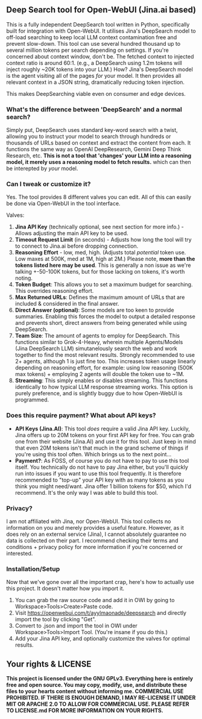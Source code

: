 ## Deep Search tool for Open-WebUI (Jina.ai based)
This is a fully independent DeepSearch tool written in Python, specifically built for integration with Open-WebUI. It utilises Jina's DeepSearch model to off-load searching to keep local LLM context contamination free and prevent slow-down. This tool can use several hundred thousand up to several million tokens per search depending on settings. If you're concerned about context window, don't be. The fetched context to injected context ratio is around 60:1. (e.g., a DeepSearch using 1.2m tokens will inject roughly ~20K tokens into your LLM.) How? Jina's DeepSearch model is the agent visiting all of the pages *for* your model. It then provides all relevant context in a JSON string, dramatically reducing token injection.

This makes DeepSearching viable even on consumer and edge devices.

### What's the difference between 'DeepSearch' and a normal search?
Simply put, DeepSearch uses standard key-word search with a twist, allowing you to instruct your model to search through hundreds or thousands of URLs based on context and extract the content from each. It functions the same way as OpenAI DeepResearch, Gemini Deep Think Research, etc. **This is not a tool that 'changes' your LLM into a reasoning model, it merely uses a reasoning model to fetch results.** which can then be interepted by *your* model.

### Can I tweak or customize it?
Yes. The tool provides 8 different valves you can edit. All of this can easily be done via Open-WebUI in the tool interface.

Valves:
1. **Jina API Key** (technically optional, see next section for more info.) - Allows adjusting the main API key to be used.
2. **Timeout Request Limit** (in seconds) - Adjusts how long the tool will try to connect to Jina.ai before dropping connection.
3. **Reasoning Effort** - low, med, high. (Adjusts total *potential* token use. Low maxes at 500K, med at 1M, high at 2M.) Please note, **more than the tokens listed here may be used**. This is generally a non issue as we're talking +-50-100K tokens, but for those lacking on tokens, it's worth noting.
4. **Token Budget**: This allows you to set a maximum budget for searching. This overrides reasoning effort.
5. **Max Returned URLs**: Defines the maximum amount of URLs that are included & considered in the final answer.
6. **Direct Answer (optional)**: Some models are too keen to provide summaries. Enabling this forces the model to output a detailed response and prevents short, direct answers from being generated while using DeepSearch.
7. **Team Size**: The amount of agents to employ for DeepSearch. This functions similar to Grok-4-Heavy, wherein multiple Agents/Models (Jina DeepSearch LLM) simutanelously search the web and work together to find the most relevant results. Strongly recommended to use 2+ agents, although 1 is just fine too. This increases token usage linearly depending on reasoning effort, for example: using low reasoning (500K max tokens) +  employing 2 agents will double the token use to ~1M.
8. **Streaming**: This simply enables or disables streaming. This functions identically to how typical LLM response streaming works. This option is purely preference, and is slightly buggy due to how Open-WebUI is programmed.

### Does this require payment? What about API keys?
* **API Keys (Jina.AI)**: This tool *does* require a valid Jina API key. Luckily, Jina offers up to 20M tokens on your first API key for free. You can grab one from their website (Jina.AI) and use it for this tool. Just keep in mind that even 20M tokens isn't that much in the grand scheme of things if you're using this tool often. Which brings us to the next point...
* **Payment?**: As FOSS, of course you do not have to pay to use this tool itself. You technically do not have to pay Jina either, but you'll quickly run into issues if you want to use this tool frequently. It is therefore recommended to "top-up" your API key with as many tokens as you think you might need/want. Jina offer 1 billion tokens for $50, which I'd recommend. It's the only way I was able to build this tool.

### Privacy?
I am not affiliated with Jina, nor Open-WebUI. This tool collects no information on you and merely provides a useful feature. However, as it does rely on an external service (Jina), I cannot absolutely guarantee no data is collected on their part. I recommend checking their terms and conditions + privacy policy for more information if you're concerned or interested.

### Installation/Setup
Now that we've gone over all the important crap, here's how to actually use this project. It doesn't matter how you import it.

1. You can grab the raw source code and add it in OWI by going to Workspace>Tools>Create>Paste code.
2. Visit https://openwebui.com/t/ayylmaonade/deepsearch and directly import the tool by clicking "Get".
3. Convert to .json and import the tool in OWI under Workspace>Tools>Import Tool. (You're insane if you do this.)
4. Add your Jina API key, and optionally customize the valves for optimal results.

## Your rights & LICENSE
**This project is licensed under the GNU GPLv3. Everything here is entirely free and open source. You may copy, modify, use, and distribute these files to your hearts content without informing me. COMMERCIAL USE PROHIBITED. IF THERE IS ENOUGH DEMAND, I MAY RE-LICENSE IT UNDER MIT OR APACHE 2.0 TO ALLOW FOR COMMERCIAL USE.
PLEASE REFER TO LICENSE.md FOR MORE INFORMATION ON YOUR RIGHTS.**

